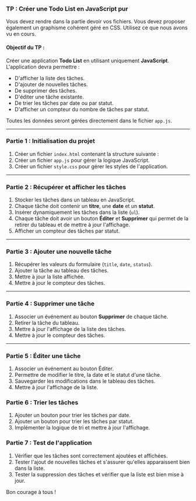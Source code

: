 ### TP : **Créer une Todo List en JavaScript pur**

Vous devez rendre dans la partie devoir vos fichiers.
Vous devez proposer également un graphisme cohérent géré en CSS. 
Utilisez ce que nous avons vu en cours.

#### Objectif du TP :
Créer une application **Todo List** en utilisant uniquement **JavaScript**. L'application devra permettre :

- D'afficher la liste des tâches.
- D'ajouter de nouvelles tâches.
- De supprimer des tâches.
- D'éditer une tâche existante.
- De trier les tâches par date ou par statut.
- D'afficher un compteur du nombre de tâches par statut.

Toutes les données seront gérées directement dans le fichier `app.js`.

---

### Partie 1 : **Initialisation du projet**

1. Créer un fichier `index.html` contenant la structure suivante :
2. Créer un fichier `app.js` pour gérer la logique JavaScript.
3. Créer un fichier `style.css` pour gérer les styles de l'application.

---

### Partie 2 : **Récupérer et afficher les tâches**

1. Stocker les tâches dans un tableau en JavaScript.
2. Chaque tâche doit contenir un **titre**, une **date** et un **statut**.
3. Insérer dynamiquement les tâches dans la liste (`ul`).
4. Chaque tâche doit avoir un bouton **Éditer** et **Supprimer** qui permet de la retirer du tableau et de mettre à jour l'affichage.
5. Afficher un compteur des tâches par statut.

---

### Partie 3 : **Ajouter une nouvelle tâche**

1. Récupérer les valeurs du formulaire (`title`, `date`, `status`).
2. Ajouter la tâche au tableau des tâches.
3. Mettre à jour la liste affichée.
4. Mettre à jour le compteur des tâches.

---

### Partie 4 : **Supprimer une tâche**

1. Associer un événement au bouton **Supprimer** de chaque tâche.
2. Retirer la tâche du tableau.
3. Mettre à jour l'affichage de la liste des tâches.
4. Mettre à jour le compteur des tâches.

---

### Partie 5 : Éditer une tâche

1. Associer un événement au bouton Éditer.
1. Permettre de modifier le titre, la date et le statut d'une tâche.
1. Sauvegarder les modifications dans le tableau des tâches.
1. Mettre à jour l'affichage de la liste.

### Partie 6 : Trier les tâches

1. Ajouter un bouton pour trier les tâches par date.
1. Ajouter un bouton pour trier les tâches par statut.
1. Implémenter la logique de tri et mettre à jour l'affichage.

### Partie 7 : **Test de l'application**

1. Vérifier que les tâches sont correctement ajoutées et affichées.
2. Tester l'ajout de nouvelles tâches et s'assurer qu'elles apparaissent bien dans la liste.
3. Tester la suppression des tâches et vérifier que la liste est bien mise à jour.


Bon courage à tous !